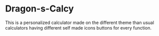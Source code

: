 # Dragon-s-Calcy
This is a personalized calculator made on the different theme than usual calculators having different self made icons buttons for every function. 
